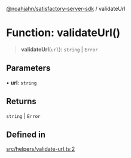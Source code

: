 [@noahjahn/satisfactory-server-sdk](../globals.md) / validateUrl

# Function: validateUrl()

> **validateUrl**(`url`): `string` \| `Error`

## Parameters

• **url**: `string`

## Returns

`string` \| `Error`

## Defined in

[src/helpers/validate-url.ts:2](https://github.com/noahjahn/satisfactory-server-sdk/blob/9fd9914d30250e417f9517f3074b4e24d1ca9dd5/src/helpers/validate-url.ts#L2)

